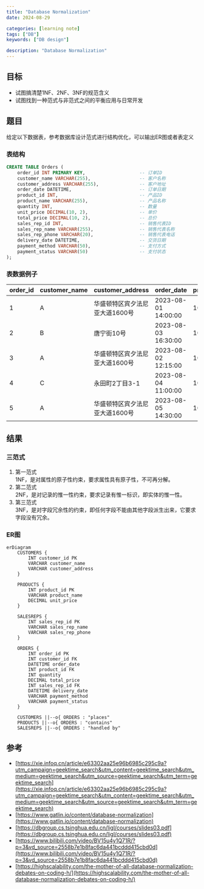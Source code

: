 ```yaml
---
title: "Database Normalization"
date: 2024-08-29

categories: [learning note]
tags: ["DB"]
keywords: ["DB design"]

description: "Database Normalization"
---
```


## 目标
- 试图搞清楚1NF、2NF、3NF的规范含义
- 试图找到一种范式与非范式之间的平衡应用与日常开发

## 题目
给定以下数据表，参考数据库设计范式进行结构优化，可以输出ER图或者表定义

### 表结构
```sql
CREATE TABLE Orders (
    order_id INT PRIMARY KEY,                    -- 订单ID
    customer_name VARCHAR(255),                  -- 客户名称
    customer_address VARCHAR(255),               -- 客户地址
    order_date DATETIME,                         -- 订单日期
    product_id INT,                              -- 产品ID
    product_name VARCHAR(255),                   -- 产品名称
    quantity INT,                                -- 数量
    unit_price DECIMAL(10, 2),                   -- 单价
    total_price DECIMAL(10, 2),                  -- 总价
    sales_rep_id INT,                            -- 销售代表ID
    sales_rep_name VARCHAR(255),                 -- 销售代表名称
    sales_rep_phone VARCHAR(20),                 -- 销售代表电话
    delivery_date DATETIME,                      -- 交货日期
    payment_method VARCHAR(50),                  -- 支付方式
    payment_status VARCHAR(50)                   -- 支付状态
);
```
### 表数据例子
| order_id | customer_name | customer_address  | order_date          | product_id | product_name | quantity | unit_price | total_price | sales_rep_id | sales_rep_name | sales_rep_phone | delivery_date       | payment_method | payment_status |
|----------|---------------|-------------------|---------------------|------------|--------------|----------|------------|-------------|--------------|----------------|-----------------|---------------------|----------------|----------------|
| 1        | A             | 华盛顿特区宾夕法尼亚大道1600号 | 2023-08-01 14:00:00 | 101        | 笔记本电脑        | 2        | 800.00     | 1600.00     | 1            | D              | 11111111        | 2023-08-05 09:00:00 | 信用卡            | 已支付            |
| 2        | B             | 唐宁街10号            | 2023-08-03 16:30:00 | 102        | 智能手机         | 1        | 600.00     | 600.00      | 2            | E              | 22222222        | 2023-08-07 10:00:00 | 支付宝            | 待支付            |
| 3        | A             | 华盛顿特区宾夕法尼亚大道1600号 | 2023-08-02 12:15:00 | 103        | 平板电脑         | 3        | 200.00     | 600.00      | 1            | D              | 11111111        | 2023-08-06 11:00:00 | 信用卡            | 已支付            |
| 4        | C             | 永田町2丁目3-1         | 2023-08-04 11:00:00 | 101        | 笔记本电脑        | 1        | 800.00     | 800.00      | 2            | E              | 22222222        | 2023-08-08 13:00:00 | 银行转账           | 已支付            |
| 5        | A             | 华盛顿特区宾夕法尼亚大道1600号 | 2023-08-05 14:30:00 | 104        | 显示器          | 2        | 150.00     | 300.00      | 1            | D              | 11111111        | 2023-08-09 09:30:00 | 信用卡            | 已支付            |


## 结果
### 三范式
1. 第一范式\
   1NF，是对属性的原子性约束，要求属性具有原子性，不可再分解。
2. 第二范式\
   2NF，是对记录的惟一性约束，要求记录有惟一标识，即实体的惟一性。
3. 第三范式\
   3NF，是对字段冗余性的约束，即任何字段不能由其他字段派生出来，它要求字段没有冗余。

### ER图
```Mermaid
erDiagram
    CUSTOMERS {
        INT customer_id PK
        VARCHAR customer_name
        VARCHAR customer_address
    }
    
    PRODUCTS {
        INT product_id PK
        VARCHAR product_name
        DECIMAL unit_price
    }

    SALESREPS {
        INT sales_rep_id PK
        VARCHAR sales_rep_name
        VARCHAR sales_rep_phone
    }

    ORDERS {
        INT order_id PK
        INT customer_id FK
        DATETIME order_date
        INT product_id FK
        INT quantity
        DECIMAL total_price
        INT sales_rep_id FK
        DATETIME delivery_date
        VARCHAR payment_method
        VARCHAR payment_status
    }

    CUSTOMERS ||--o{ ORDERS : "places"
    PRODUCTS ||--o{ ORDERS : "contains"
    SALESREPS ||--o{ ORDERS : "handled by"
```



## 参考
- [https://xie.infoq.cn/article/e63302aa25e96b6985c295c9a?utm_campaign=geektime_search&utm_content=geektime_search&utm_medium=geektime_search&utm_source=geektime_search&utm_term=geektime_search](https://xie.infoq.cn/article/e63302aa25e96b6985c295c9a?utm_campaign=geektime_search&utm_content=geektime_search&utm_medium=geektime_search&utm_source=geektime_search&utm_term=geektime_search)
- [https://www.gatlin.io/content/database-normalization](https://www.gatlin.io/content/database-normalization)
- [https://dbgroup.cs.tsinghua.edu.cn/ligl/courses/slides03.pdf](https://dbgroup.cs.tsinghua.edu.cn/ligl/courses/slides03.pdf)
- [https://www.bilibili.com/video/BV15u4y1Q71R/?p=3&vd_source=2558b7e1b8fac6da441bcddd415cbd0d](https://www.bilibili.com/video/BV15u4y1Q71R/?p=3&vd_source=2558b7e1b8fac6da441bcddd415cbd0d)
- [https://highscalability.com/the-mother-of-all-database-normalization-debates-on-coding-h/](https://highscalability.com/the-mother-of-all-database-normalization-debates-on-coding-h/)
